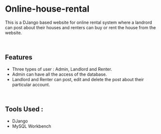 # Online-house-rental
This is a DJango based website for online rental system where a landrord can post about their houses and renters can buy or rent the house from the website.


<br>

## Features

-	Three types of user : Admin, Landlord and Renter.
-	Admin can have all the access of the database.
-	Landlord and Renter can post, edit and delete the post about their particular account.



<br>

## Tools Used :

- DJango
- MySQL Workbench

<br>

<!-- 

## Setup :


- ### _Download :_
  -  Oracle SQL Developer



<br>

- ### _Process_ :

  - 



<br>


~~~
blah
~~~

> NOTE : 

<br>






<br>

## Database Scheme :

<br>


<p align="center" width="100%">
 
 - ### E-R Model   :
    <img src="https://github.com/ashik5757/FIFA-World-Cup-2022/assets/81816852/65348901-c70a-41fe-b7a3-388e2116ab3e">
    <br>

 - ### Relational Data Model   :
    <img src="https://github.com/ashik5757/FIFA-World-Cup-2022/assets/81816852/59a6f726-ea4d-4cd2-8e21-4c7a21975d5b">
</p>


<br>

## Screenshot of Functionalities :

<br>

- ### _Homepage_ :


<p align="center" width="100%">
    <img src="https://github.com/ashik5757/FIFA-World-Cup-2022/assets/81816852/afc5cceb-aba9-4aab-ac05-ba5ffef77b3b"><br>
    <img src="https://github.com/ashik5757/FIFA-World-Cup-2022/assets/81816852/4410feb0-0af0-4bf9-b33c-a87e4ec61889"><br>
 
</p>

<br>

-->
